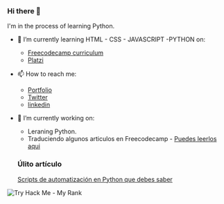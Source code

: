 ### Hi there 👋
I'm in the process of learning Python. 



<!--
**franciscomelov/franciscomelov** is a ✨ _special_ ✨ repository because its `README.md` (this file) appears on your GitHub profile.

Here are some ideas to get you started:


- 👯 I’m looking to collaborate on ...
- 🤔 I’m looking for help with ...
- 💬 Ask me about ...

- 😄 Pronouns: ...
- ⚡ Fun fact: ...
-->


- 🌱 I’m currently learning HTML - CSS - JAVASCRIPT -PYTHON on:
    - [Freecodecamp curriculum](https://www.freecodecamp.org/franciscomelov)
    - [Platzi](https://platzi.com/@franciscomelov/)
- 📫 How to reach me:
   - [Portfolio](https://franciscomelov.netlify.app/)
   - [Twitter](https://twitter.com/francisco_melov)
   - [linkedin](https://www.linkedin.com/in/franciscoecatlmelovalle/)
 

- 🔭 I’m currently working on:
    - Leraning Python.
    - Traduciendo algunos articulos en Freecodecamp - [Puedes leerlos aqui](https://www.freecodecamp.org/espanol/news/author/franciscomelov/)
    
    ### Úlito artículo 
    [Scripts de automatización en Python que debes saber](https://www.freecodecamp.org/espanol/news/scripts-de-automatizacion-en-python-que-debes-saber/)

 ![Try Hack Me - My Rank](https://tryhackme-badges.s3.amazonaws.com/franciscomelov.png)

   
